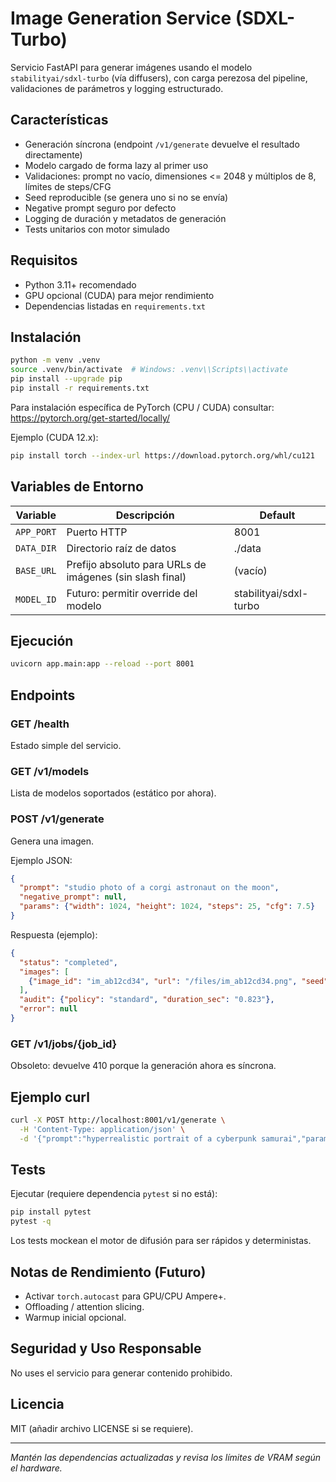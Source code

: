 # Image Generation Service (SDXL-Turbo)

Servicio FastAPI para generar imágenes usando el modelo `stabilityai/sdxl-turbo` (vía diffusers), con carga perezosa del pipeline, validaciones de parámetros y logging estructurado.

## Características
- Generación síncrona (endpoint `/v1/generate` devuelve el resultado directamente)
- Modelo cargado de forma lazy al primer uso
- Validaciones: prompt no vacío, dimensiones <= 2048 y múltiplos de 8, límites de steps/CFG
- Seed reproducible (se genera uno si no se envía)
- Negative prompt seguro por defecto
- Logging de duración y metadatos de generación
- Tests unitarios con motor simulado

## Requisitos
- Python 3.11+ recomendado
- GPU opcional (CUDA) para mejor rendimiento
- Dependencias listadas en `requirements.txt`

## Instalación
```bash
python -m venv .venv
source .venv/bin/activate  # Windows: .venv\\Scripts\\activate
pip install --upgrade pip
pip install -r requirements.txt
```

Para instalación específica de PyTorch (CPU / CUDA) consultar: https://pytorch.org/get-started/locally/

Ejemplo (CUDA 12.x):
```bash
pip install torch --index-url https://download.pytorch.org/whl/cu121
```

## Variables de Entorno
| Variable | Descripción | Default |
|----------|-------------|---------|
| `APP_PORT` | Puerto HTTP | 8001 |
| `DATA_DIR` | Directorio raíz de datos | ./data |
| `BASE_URL` | Prefijo absoluto para URLs de imágenes (sin slash final) | (vacío) |
| `MODEL_ID` | Futuro: permitir override del modelo | stabilityai/sdxl-turbo |

## Ejecución
```bash
uvicorn app.main:app --reload --port 8001
```

## Endpoints
### GET /health
Estado simple del servicio.

### GET /v1/models
Lista de modelos soportados (estático por ahora).

### POST /v1/generate
Genera una imagen.

Ejemplo JSON:
```json
{
  "prompt": "studio photo of a corgi astronaut on the moon",
  "negative_prompt": null,
  "params": {"width": 1024, "height": 1024, "steps": 25, "cfg": 7.5}
}
```

Respuesta (ejemplo):
```json
{
  "status": "completed",
  "images": [
    {"image_id": "im_ab12cd34", "url": "/files/im_ab12cd34.png", "seed": 123456789}
  ],
  "audit": {"policy": "standard", "duration_sec": "0.823"},
  "error": null
}
```

### GET /v1/jobs/{job_id}
Obsoleto: devuelve 410 porque la generación ahora es síncrona.

## Ejemplo curl
```bash
curl -X POST http://localhost:8001/v1/generate \
  -H 'Content-Type: application/json' \
  -d '{"prompt":"hyperrealistic portrait of a cyberpunk samurai","params":{"width":512,"height":512,"steps":15,"cfg":6.5}}'
```


## Tests
Ejecutar (requiere dependencia `pytest` si no está):
```bash
pip install pytest
pytest -q
```
Los tests mockean el motor de difusión para ser rápidos y deterministas.

## Notas de Rendimiento (Futuro)
- Activar `torch.autocast` para GPU/CPU Ampere+.
- Offloading / attention slicing.
- Warmup inicial opcional.

## Seguridad y Uso Responsable
No uses el servicio para generar contenido prohibido. 
## Licencia
MIT (añadir archivo LICENSE si se requiere).

---
_Mantén las dependencias actualizadas y revisa los límites de VRAM según el hardware._
